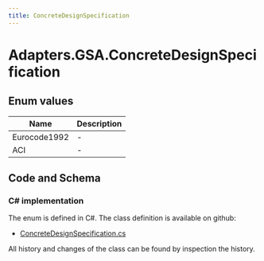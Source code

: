 ```yaml
---
title: ConcreteDesignSpecification
---
```


# Adapters.GSA.ConcreteDesignSpecification



## Enum values

| Name            | Description                                                    |
|-----------------|----------------------------------------------------------------|
| Eurocode1992 |  -  |
| ACI |  -  |


## Code and Schema

### C# implementation

The enum is defined in C#. The class definition is available on github:

- [ConcreteDesignSpecification.cs](https://github.com/BHoM/GSA_Toolkit/blob/develop/GSA_oM/Enum/ConcreteDesignSpecification.cs)

All history and changes of the class can be found by inspection the history.
